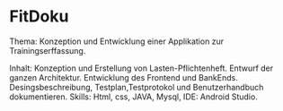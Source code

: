 # FitDoku
Thema: Konzeption und Entwicklung einer Applikation zur Trainingserffassung. 

Inhalt: 
Konzeption und Erstellung von Lasten-Pflichtenheft.
Entwurf der ganzen Architektur.
Entwicklung des Frontend und BankEnds. 
Desingsbeschreibung, Testplan,Testprotokol und Benutzerhandbuch dokumentieren.
Skills: Html, css, JAVA, Mysql, IDE: Android Studio.
